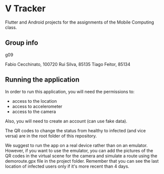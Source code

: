 # V Tracker

Flutter and Android projects for the assignments of the Mobile Computing class.

## Group info

g09

Fabio Cecchinato, 100720
Rui Silva, 85135
Tiago Feitor, 85134

## Running the application

In order to run this application, you will need the permissions to:

* access to the location
* access to accelerometer
* access to the camera

Also, you will need to create an account (can use fake data).

The QR codes to change the status from healthy to infected (and vice versa)
are in the root folder of this repository.

We suggest to run the app on a real device rather than on an emulator.
However, if you want to use the emulator, you can add the pictures of 
the QR codes in the virtual scene for the camera and simulate a route
using the demoroute.gpx file in the project folder. Remember that you
can see the last location of infected users only if it's more recent than
4 days.
